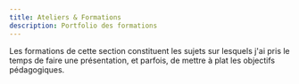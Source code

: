 ```yaml
---
title: Ateliers & Formations
description: Portfolio des formations
---
```

Les formations de cette section constituent les sujets sur lesquels j'ai pris le temps de faire 
une présentation, et parfois, de mettre à plat les objectifs pédagogiques.